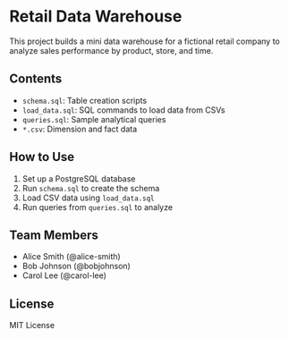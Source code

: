 
# Retail Data Warehouse

This project builds a mini data warehouse for a fictional retail company to analyze sales performance by product, store, and time.

## Contents

- `schema.sql`: Table creation scripts
- `load_data.sql`: SQL commands to load data from CSVs
- `queries.sql`: Sample analytical queries
- `*.csv`: Dimension and fact data

## How to Use

1. Set up a PostgreSQL database
2. Run `schema.sql` to create the schema
3. Load CSV data using `load_data.sql`
4. Run queries from `queries.sql` to analyze

## Team Members

- Alice Smith (@alice-smith)
- Bob Johnson (@bobjohnson)
- Carol Lee (@carol-lee)

## License

MIT License
